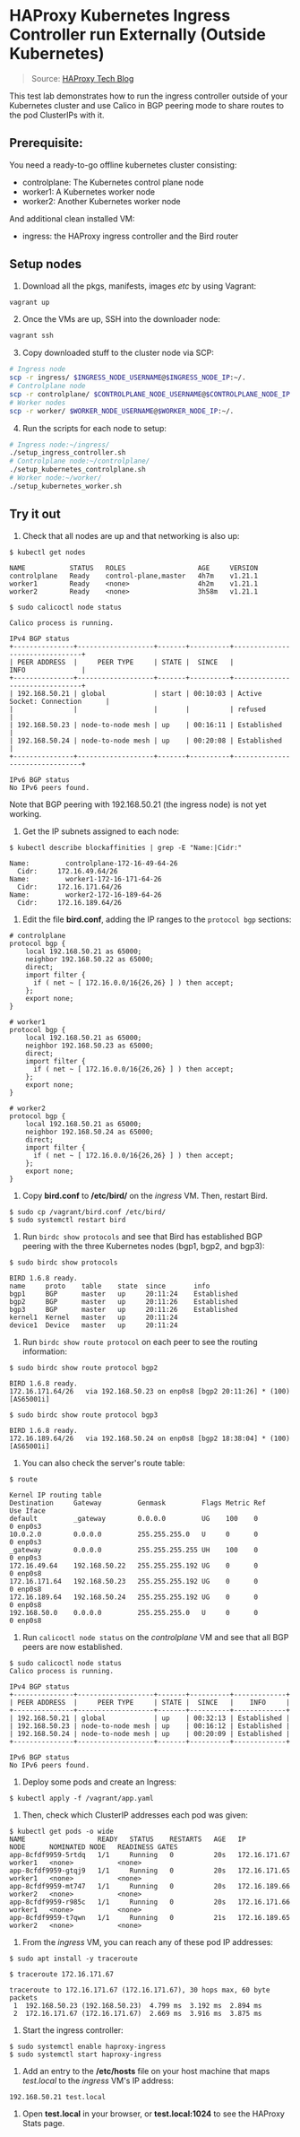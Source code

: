 # HAProxy Kubernetes Ingress Controller run Externally (Outside Kubernetes)

> Source: [HAProxy Tech Blog](https://github.com/haproxytechblog/ingress-controller-external-example)

This test lab demonstrates how to run the ingress controller outside of your Kubernetes cluster
and use Calico in BGP peering mode to share routes to the pod ClusterIPs with it.

## Prerequisite:

You need a ready-to-go offline kubernetes cluster consisting:

* controlplane: The Kubernetes control plane node
* worker1: A Kubernetes worker node
* worker2: Another Kubernetes worker node

And additional clean installed VM:

* ingress: the HAProxy ingress controller and the Bird router

## Setup nodes

1. Download all the pkgs, manifests, images *etc* by using Vagrant:

```bash
vagrant up
```

2. Once the VMs are up, SSH into the downloader node:

```bash
vagrant ssh
```

3. Copy downloaded stuff to the cluster node via SCP:

```bash
# Ingress node
scp -r ingress/ $INGRESS_NODE_USERNAME@$INGRESS_NODE_IP:~/.
# Controlplane node
scp -r controlplane/ $CONTROLPLANE_NODE_USERNAME@$CONTROLPLANE_NODE_IP:~/.
# Worker nodes
scp -r worker/ $WORKER_NODE_USERNAME@$WORKER_NODE_IP:~/.
```

4. Run the scripts for each node to setup:

```bash
# Ingress node:~/ingress/
./setup_ingress_controller.sh
# Controlplane node:~/controlplane/
./setup_kubernetes_controlplane.sh
# Worker node:~/worker/
./setup_kubernetes_worker.sh
```

## Try it out

1. Check that all nodes are up and that networking is also up:

```
$ kubectl get nodes

NAME           STATUS   ROLES                  AGE     VERSION
controlplane   Ready    control-plane,master   4h7m    v1.21.1
worker1        Ready    <none>                 4h2m    v1.21.1
worker2        Ready    <none>                 3h58m   v1.21.1

$ sudo calicoctl node status

Calico process is running.

IPv4 BGP status
+---------------+-------------------+-------+----------+--------------------------------+
| PEER ADDRESS  |     PEER TYPE     | STATE |  SINCE   |              INFO              |
+---------------+-------------------+-------+----------+--------------------------------+
| 192.168.50.21 | global            | start | 00:10:03 | Active Socket: Connection      |
|               |                   |       |          | refused                        |
| 192.168.50.23 | node-to-node mesh | up    | 00:16:11 | Established                    |
| 192.168.50.24 | node-to-node mesh | up    | 00:20:08 | Established                    |
+---------------+-------------------+-------+----------+--------------------------------+

IPv6 BGP status
No IPv6 peers found.
```

Note that BGP peering with 192.168.50.21 (the ingress node) is not yet working.

1. Get the IP subnets assigned to each node:

```
$ kubectl describe blockaffinities | grep -E "Name:|Cidr:"

Name:         controlplane-172-16-49-64-26
  Cidr:     172.16.49.64/26
Name:         worker1-172-16-171-64-26
  Cidr:     172.16.171.64/26
Name:         worker2-172-16-189-64-26
  Cidr:     172.16.189.64/26
```

1. Edit the file **bird.conf**, adding the IP ranges to the `protocol bgp` sections:

```
# controlplane
protocol bgp {
  	local 192.168.50.21 as 65000;
	neighbor 192.168.50.22 as 65000;
	direct;
    import filter {
      if ( net ~ [ 172.16.0.0/16{26,26} ] ) then accept;
    };
    export none;
}

# worker1
protocol bgp {
  	local 192.168.50.21 as 65000;
	neighbor 192.168.50.23 as 65000;
	direct;
    import filter {
      if ( net ~ [ 172.16.0.0/16{26,26} ] ) then accept;
    };
    export none;
}

# worker2
protocol bgp {
  	local 192.168.50.21 as 65000;
	neighbor 192.168.50.24 as 65000;
	direct;
    import filter {
      if ( net ~ [ 172.16.0.0/16{26,26} ] ) then accept;
    };
    export none;
}
```

1. Copy **bird.conf** to **/etc/bird/** on the *ingress* VM. Then, restart Bird.

```
$ sudo cp /vagrant/bird.conf /etc/bird/
$ sudo systemctl restart bird
```

1. Run `birdc show protocols` and see that Bird has established BGP peering with the 
   three Kubernetes nodes (bgp1, bgp2, and bgp3):
  
```
$ sudo birdc show protocols

BIRD 1.6.8 ready.
name     proto    table    state  since       info
bgp1     BGP      master   up     20:11:24    Established   
bgp2     BGP      master   up     20:11:26    Established   
bgp3     BGP      master   up     20:11:26    Established   
kernel1  Kernel   master   up     20:11:24    
device1  Device   master   up     20:11:24   
```

1. Run `birdc show route protocol` on each peer to see the routing information:

```
$ sudo birdc show route protocol bgp2

BIRD 1.6.8 ready.
172.16.171.64/26   via 192.168.50.23 on enp0s8 [bgp2 20:11:26] * (100) [AS65001i]

$ sudo birdc show route protocol bgp3

BIRD 1.6.8 ready.
172.16.189.64/26   via 192.168.50.24 on enp0s8 [bgp2 18:38:04] * (100) [AS65001i]
```

1. You can also check the server's route table:

```
$ route

Kernel IP routing table
Destination     Gateway         Genmask         Flags Metric Ref    Use Iface
default         _gateway        0.0.0.0         UG    100    0        0 enp0s3
10.0.2.0        0.0.0.0         255.255.255.0   U     0      0        0 enp0s3
_gateway        0.0.0.0         255.255.255.255 UH    100    0        0 enp0s3
172.16.49.64    192.168.50.22   255.255.255.192 UG    0      0        0 enp0s8
172.16.171.64   192.168.50.23   255.255.255.192 UG    0      0        0 enp0s8
172.16.189.64   192.168.50.24   255.255.255.192 UG    0      0        0 enp0s8
192.168.50.0    0.0.0.0         255.255.255.0   U     0      0        0 enp0s8
```

1. Run `calicoctl node status` on the *controlplane* VM and see that all BGP peers are now established.

```
$ sudo calicoctl node status
Calico process is running.

IPv4 BGP status
+---------------+-------------------+-------+----------+-------------+
| PEER ADDRESS  |     PEER TYPE     | STATE |  SINCE   |    INFO     |
+---------------+-------------------+-------+----------+-------------+
| 192.168.50.21 | global            | up    | 00:32:13 | Established |
| 192.168.50.23 | node-to-node mesh | up    | 00:16:12 | Established |
| 192.168.50.24 | node-to-node mesh | up    | 00:20:09 | Established |
+---------------+-------------------+-------+----------+-------------+

IPv6 BGP status
No IPv6 peers found.
```

1. Deploy some pods and create an Ingress:

```
$ kubectl apply -f /vagrant/app.yaml
```

1. Then, check which ClusterIP addresses each pod was given:

```
$ kubectl get pods -o wide
NAME                  READY   STATUS    RESTARTS   AGE   IP              NODE      NOMINATED NODE   READINESS GATES
app-8cfdf9959-5rtdq   1/1     Running   0          20s   172.16.171.67   worker1   <none>           <none>
app-8cfdf9959-gtqj9   1/1     Running   0          20s   172.16.171.65   worker1   <none>           <none>
app-8cfdf9959-mt747   1/1     Running   0          20s   172.16.189.66   worker2   <none>           <none>
app-8cfdf9959-r985c   1/1     Running   0          20s   172.16.171.66   worker1   <none>           <none>
app-8cfdf9959-t7qwn   1/1     Running   0          21s   172.16.189.65   worker2   <none>           <none>
```

1. From the *ingress* VM, you can reach any of these pod IP addresses:

```
$ sudo apt install -y traceroute

$ traceroute 172.16.171.67

traceroute to 172.16.171.67 (172.16.171.67), 30 hops max, 60 byte packets
 1  192.168.50.23 (192.168.50.23)  4.799 ms  3.192 ms  2.894 ms
 2  172.16.171.67 (172.16.171.67)  2.669 ms  3.916 ms  3.875 ms
```

1. Start the ingress controller:

```
$ sudo systemctl enable haproxy-ingress
$ sudo systemctl start haproxy-ingress
```

1. Add an entry to the **/etc/hosts** file on your host machine that maps
   *test.local* to the *ingress* VM's IP address:

```
192.168.50.21 test.local
```

1. Open **test.local** in your browser, or **test.local:1024** to see the HAProxy 
   Stats page.
